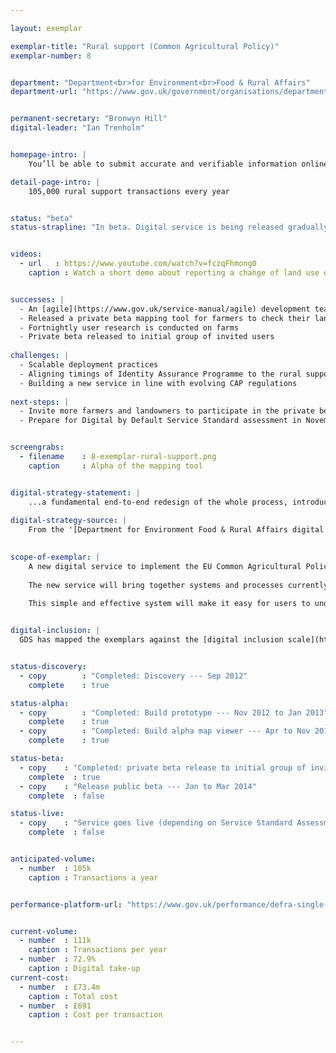 ```yaml
---

layout: exemplar

exemplar-title: "Rural support (Common Agricultural Policy)"
exemplar-number: 8


department: "Department<br>for Environment<br>Food & Rural Affairs"
department-url: "https://www.gov.uk/government/organisations/department-for-environment-food-rural-affairs"


permanent-secretary: "Bronwyn Hill"
digital-leader: "Ian Trenholm"


homepage-intro: |
    You’ll be able to submit accurate and verifiable information online about how you use your land, so you can claim subsidies under the Common Agricultural Policy

detail-page-intro: |
    105,000 rural support transactions every year


status: "beta"
status-strapline: "In beta. Digital service is being released gradually to groups of invited users to test and iterate functionality."


videos:
  - url   : https://www.youtube.com/watch?v=fczqFhmong0
    caption : Watch a short demo about reporting a change of land use online, filmed January 2014


successes: |
  - An [agile](https://www.gov.uk/service-manual/agile) development team has been established for the CAP Delivery Programme
  - Released a private beta mapping tool for farmers to check their land
  - Fortnightly user research is conducted on farms 
  - Private beta released to initial group of invited users
 
challenges: |
  - Scalable deployment practices
  - Aligning timings of Identity Assurance Programme to the rural support beta
  - Building a new service in line with evolving CAP regulations
  
next-steps: |
  - Invite more farmers and landowners to participate in the private beta 
  - Prepare for Digital by Default Service Standard assessment in November before moving to public beta


screengrabs:
  - filename    : 8-exemplar-rural-support.png
    caption     : Alpha of the mapping tool


digital-strategy-statement: |
    ...a fundamental end-to-end redesign of the whole process, introducing a single IT solution with digital delivery as a core design principle.
    
digital-strategy-source: |
    From the '[Department for Environment Food & Rural Affairs digital strategy](https://www.gov.uk/government/publications/defra-digital-strategy-2012)' --- December 2012
    

scope-of-exemplar: |
    A new digital service to implement the EU Common Agricultural Policy (CAP) in England.
    
    The new service will bring together systems and processes currently managed by four organisations; Defra, Rural Payments Agency, Forestry Commission and Natural England.
    
    This simple and effective system will make it easy for users to understand and apply for CAP payments. It will help prevent fines (‘disallowance’) for making payments that don’t comply with CAP rules (~£600m since 2005 ).


digital-inclusion: |
  GDS has mapped the exemplars against the [digital inclusion scale](https://www.gov.uk/government/publications/government-digital-inclusion-strategy/government-digital-inclusion-strategy#measuring-digital-exclusion) to help show where these services may be difficult for some people to use. [See the rating for Rural Support](https://www.gov.uk/government/publications/government-digital-inclusion-strategy/exemplar-services-and-identity-assurance-how-complex-they-are#rural-support-common-agricultural-policy).


status-discovery:
  - copy        : "Completed: Discovery --- Sep 2012"
    complete    : true

status-alpha:
  - copy        : "Completed: Build prototype --- Nov 2012 to Jan 2013"
    complete    : true
  - copy        : "Completed: Build alpha map viewer --- Apr to Nov 2013"
    complete    : true

status-beta:
  - copy    : "Completed: private beta release to initial group of invited users --- Jul 2014"
    complete  : true
  - copy    : "Release public beta --- Jan to Mar 2014"
    complete  : false

status-live:
  - copy    : "Service goes live (depending on Service Standard Assessment) --- date tbc"
    complete  : false


anticipated-volume:
  - number  : 105k
    caption : Transactions a year


performance-platform-url: "https://www.gov.uk/performance/defra-single-payment-scheme-sps-claims"


current-volume:
  - number  : 111k
    caption : Transactions per year
  - number  : 72.9%
    caption : Digital take-up
current-cost:
  - number  : £73.4m
    caption : Total cost
  - number  : £691
    caption : Cost per transaction


---
```



